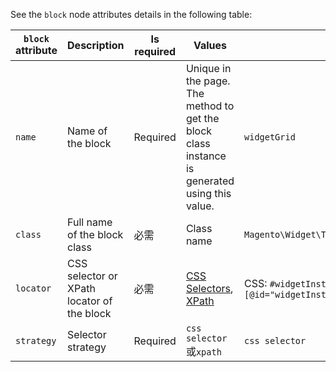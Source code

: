 <div markdown="1">

See the `block` node attributes details in the following table:

|`block` attribute | Description | Is required|Values| Example|
|---|---|---|---|---|
|`name`| Name of the block| Required|Unique in the page. The method to get the block class instance is generated using this value.|`widgetGrid`|
|`class`| Full name of the block class |必需| Class name |`Magento\Widget\Test\Block\Adminhtml\Widget\WidgetGrid` |
|`locator`| CSS selector or XPath locator of the block|必需|[CSS Selectors](http://www.w3.org/TR/selectors/), <a href="http://www.w3.org/TR/xpath-31/">XPath</a>|CSS: `#widgetInstanceGrid`, XPath: `//*[@id="widgetInstanceGrid"]`|
|`strategy` |Selector strategy| Required|`css selector`或`xpath`| `css selector`|

</div>